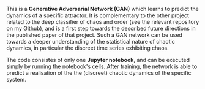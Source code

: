 This is a **Generative Adversarial Network (GAN)** which learns to predict the dynamics of a specific attractor. 
It is complementary to the other project related to the deep classifier of chaos and order (see the relevant repository on my Github), and is a first step towards the described future directions in the published paper of that project.
Such a GAN network can be used towards a deeper understanding of the statistical nature of chaotic dynamics, in particular the discreet time series exhibiting chaos.  

The code consistes of only one **Jupyter notebook**, and can be executed simply by running the notebook's cells. After training, the network is able to predict a realisation of the the (discreet) chaotic dynamics of the specific system. 
